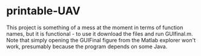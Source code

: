 # printable-UAV
This project is something of a mess at the moment in terms of function names, but it is functional - to use it download the files and run GUIfinal.m. Note that simply opening the GUIFinal figure from the Matlab explorer won't work, presumably because the program depends on some Java.
